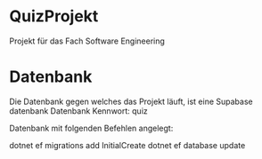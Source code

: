 # QuizProjekt
Projekt für das Fach Software Engineering


# Datenbank
Die Datenbank gegen welches das Projekt läuft, ist eine Supabase datenbank
Datenbank Kennwort: quiz

Datenbank mit folgenden Befehlen angelegt: 

dotnet ef migrations add InitialCreate
dotnet ef database update